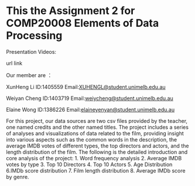 # This the Assignment 2 for COMP20008 Elements of Data Processing


Presentation Videos: 

url link 

Our member are ：

XunHeng Li ID:1405559 Email:XUHENGL@student.unimelb.edu.au

Weiyan Cheng ID:1403719 Email:weiycheng@student.unimelb.edu.au

Elaine Wong ID:1386226 Email:elaineyenyan@student.unimelb.edu.au

For this project, our data sources are two csv files provided by the teacher, one named credits and the other named titles. The project includes a series of analyses and visualizations of data related to the film, providing insight into various aspects such as the common words in the description, the average IMDB votes of different types, the top directors and actors, and the length distribution of the film. The following is the detailed introduction and core analysis of the project: 1. Word frequency analysis 2. Average IMDB votes by type 3. Top 10 Directors 4. Top 10 Actors 5. Age Distribution 6.IMDb score distribution 7. Film length distribution 8. Average IMDb score by genre.
